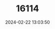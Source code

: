 ---
title: "16114"
category: "Parahydromys asper"
draft: false
date: 2024-02-22 13:03:50
languages:
  English: ["Coarse-haired Water Rat", "Waterside Rat"]
---